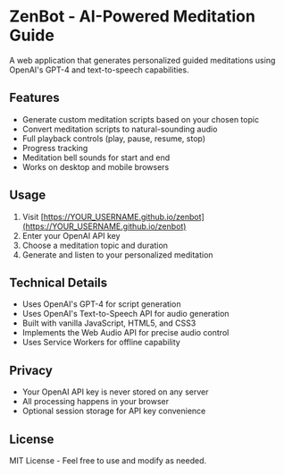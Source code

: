 # ZenBot - AI-Powered Meditation Guide

A web application that generates personalized guided meditations using OpenAI's GPT-4 and text-to-speech capabilities.

## Features

- Generate custom meditation scripts based on your chosen topic
- Convert meditation scripts to natural-sounding audio
- Full playback controls (play, pause, resume, stop)
- Progress tracking
- Meditation bell sounds for start and end
- Works on desktop and mobile browsers

## Usage

1. Visit [https://YOUR_USERNAME.github.io/zenbot](https://YOUR_USERNAME.github.io/zenbot)
2. Enter your OpenAI API key
3. Choose a meditation topic and duration
4. Generate and listen to your personalized meditation

## Technical Details

- Uses OpenAI's GPT-4 for script generation
- Uses OpenAI's Text-to-Speech API for audio generation
- Built with vanilla JavaScript, HTML5, and CSS3
- Implements the Web Audio API for precise audio control
- Uses Service Workers for offline capability

## Privacy

- Your OpenAI API key is never stored on any server
- All processing happens in your browser
- Optional session storage for API key convenience

## License

MIT License - Feel free to use and modify as needed.